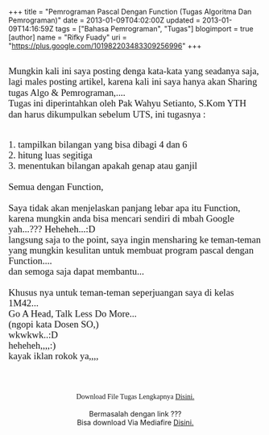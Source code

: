 +++
title = "Pemrograman Pascal Dengan Function (Tugas Algoritma Dan Pemrograman)"
date = 2013-01-09T04:02:00Z
updated = 2013-01-09T14:16:59Z
tags = ["Bahasa Pemrograman", "Tugas"]
blogimport = true 
[author]
	name = "Rifky Fuady"
	uri = "https://plus.google.com/101982203483309256996"
+++

<div class="separator" style="clear: both; text-align: center;"><br /></div><span style="font-family: 'Times New Roman', serif; font-size: 14pt; line-height: 115%;">Mungkin kali ini saya posting denga kata-kata yang seadanya saja, lagi males posting artikel, karena kali ini saya hanya akan Sharing tugas Algo &amp; Pemrograman,....</span><br /><span style="font-family: 'Times New Roman', serif; font-size: 14pt; line-height: 115%;">Tugas ini diperintahkan oleh Pak Wahyu Setianto, S.Kom YTH dan harus dikumpulkan sebelum UTS, ini tugasnya :</span><br /><span style="font-family: 'Times New Roman', serif; font-size: 14pt; line-height: 115%;"><br /></span><br /><span style="font-family: Times New Roman, serif;"><span style="font-size: 19px; line-height: 21px;">1. tampilkan bilangan yang bisa dibagi 4 dan 6</span></span><br /><span style="font-family: Times New Roman, serif;"><span style="font-size: 19px; line-height: 21px;">2. hitung luas segitiga</span></span><br /><span style="font-family: Times New Roman, serif;"><span style="font-size: 19px; line-height: 21px;">3. menentukan bilangan apakah genap atau ganjil</span></span><br /><span style="font-family: Times New Roman, serif;"><span style="font-size: 19px; line-height: 21px;"><br /></span></span><span style="font-family: Times New Roman, serif;"><span style="font-size: 19px; line-height: 21px;">Semua dengan Function,</span></span><br /><span style="font-family: Times New Roman, serif;"><span style="font-size: 19px; line-height: 21px;"><br /></span></span><span style="font-family: Times New Roman, serif;"><span style="font-size: 19px; line-height: 21px;">Saya tidak akan menjelaskan panjang lebar apa itu Function, karena mungkin anda bisa mencari sendiri di mbah Google yah...??? Heheheh...:D</span></span><br /><span style="font-family: Times New Roman, serif;"><span style="font-size: 19px; line-height: 21px;">langsung saja to the point, saya ingin mensharing ke teman-teman yang mungkin kesulitan untuk membuat program pascal dengan Function....<br />dan semoga saja dapat membantu...<br /><br />Khusus nya untuk teman-teman seperjuangan saya di kelas 1M42...<br />Go A Head, Talk Less Do More...</span></span><br /><span style="font-family: Times New Roman, serif;"><span style="font-size: 19px; line-height: 21px;">(ngopi kata Dosen SO,)</span></span><br /><span style="font-family: Times New Roman, serif;"><span style="font-size: 19px; line-height: 21px;">wkwkwk..:D<br />heheheh,,,,:)</span></span><br /><span style="font-family: Times New Roman, serif;"><span style="font-size: 19px; line-height: 21px;">kayak iklan rokok ya,,,,</span></span><br /><span style="font-family: Times New Roman, serif;"><span style="font-size: 19px; line-height: 21px;"><br /></span></span><span style="font-family: Times New Roman, serif;"><span style="font-size: 19px; line-height: 21px;"><br /></span></span><span style="font-family: Times New Roman, serif;"><span style="font-size: 19px; line-height: 21px;"><br /></span></span><div style="text-align: center;"><span style="font-family: Times New Roman, serif;">Download File Tugas Lengkapnya <a href="http://www.ziddu.com/download/21295857/TugasAlgoFunction-12.240.0001.zip.html" target="_blank">Disini.</a></span><br /><br />Bermasalah dengan link ???<br />Bisa download Via Mediafire <a href="http://www.mediafire.com/?94hbjrwke6kcozf" target="_blank">Disini.</a></div><br />
